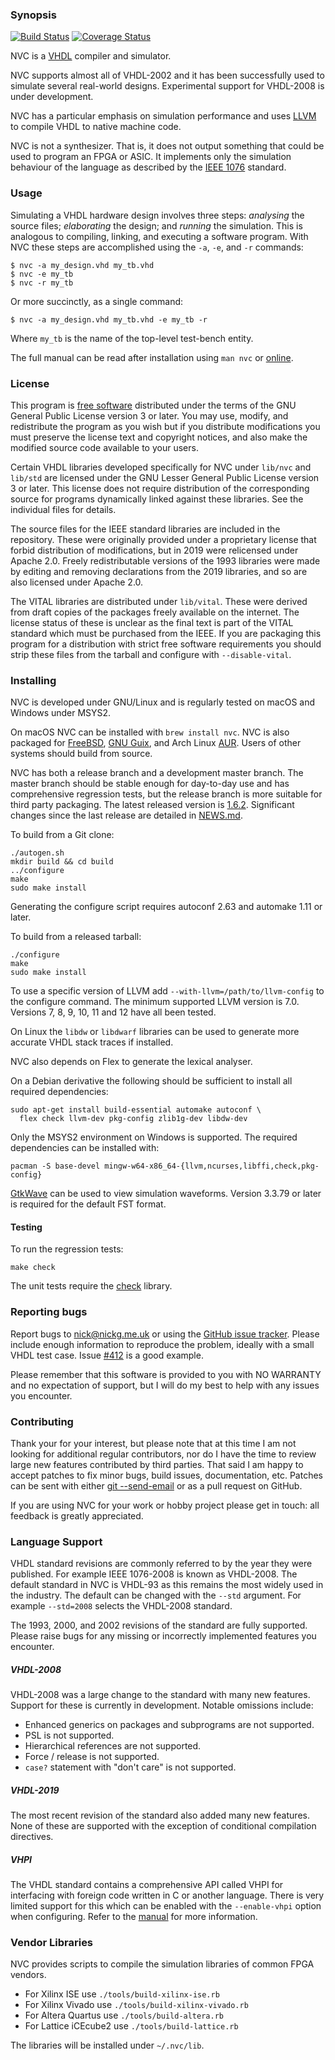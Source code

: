 ### Synopsis

[![Build
Status](https://github.com/nickg/nvc/workflows/Build%20and%20test/badge.svg?branch=master)](https://github.com/nickg/nvc/actions)
[![Coverage Status](https://coveralls.io/repos/github/nickg/nvc/badge.svg?branch=master)](https://coveralls.io/github/nickg/nvc?branch=master)

NVC is a [VHDL](https://en.wikipedia.org/wiki/VHDL) compiler and
simulator.

NVC supports almost all of VHDL-2002 and it has been successfully used
to simulate several real-world designs.  Experimental support for
VHDL-2008 is under development.

NVC has a particular emphasis on simulation performance and uses
[LLVM](https://llvm.org/) to compile VHDL to native machine code.

NVC is not a synthesizer.  That is, it does not output something that
could be used to program an FPGA or ASIC.  It implements only the
simulation behaviour of the language as described by the [IEEE
1076](https://standards.ieee.org/standard/1076-2019.html) standard.

### Usage

Simulating a VHDL hardware design involves three steps: _analysing_ the
source files; _elaborating_ the design; and _running_ the
simulation.  This is analogous to compiling, linking, and executing a
software program.  With NVC these steps are accomplished using the `-a`,
`-e`, and `-r` commands:

    $ nvc -a my_design.vhd my_tb.vhd
    $ nvc -e my_tb
    $ nvc -r my_tb

Or more succinctly, as a single command:

    $ nvc -a my_design.vhd my_tb.vhd -e my_tb -r

Where `my_tb` is the name of the top-level test-bench entity.

The full manual can be read after installation using `man nvc` or
[online](https://www.nickg.me.uk/nvc/manual.html).

### License

This program is [free
software](https://www.gnu.org/philosophy/free-sw.en.html) distributed
under the terms of the GNU General Public License version 3 or later.
You may use, modify, and redistribute the program as you wish but if you
distribute modifications you must preserve the license text and
copyright notices, and also make the modified source code available to
your users.

Certain VHDL libraries developed specifically for NVC under `lib/nvc`
and `lib/std` are licensed under the GNU Lesser General Public License
version 3 or later.  This license does not require distribution of the
corresponding source for programs dynamically linked against these
libraries.  See the individual files for details.

The source files for the IEEE standard libraries are included in the
repository.  These were originally provided under a proprietary license
that forbid distribution of modifications, but in 2019 were relicensed
under Apache 2.0.  Freely redistributable versions of the 1993 libraries
were made by editing and removing declarations from the 2019 libraries,
and so are also licensed under Apache 2.0.

The VITAL libraries are distributed under `lib/vital`.  These were
derived from draft copies of the packages freely available on the
internet.  The license status of these is unclear as the final text is
part of the VITAL standard which must be purchased from the IEEE.  If
you are packaging this program for a distribution with strict free
software requirements you should strip these files from the tarball and
configure with `--disable-vital`.

### Installing

NVC is developed under GNU/Linux and is regularly tested on macOS and
Windows under MSYS2.

On macOS NVC can be installed with `brew install nvc`.  NVC is also
packaged for [FreeBSD](https://www.freshports.org/cad/nvc), [GNU
Guix](https://guix.gnu.org/packages/nvc-1.5.3/), and Arch Linux
[AUR](https://aur.archlinux.org/packages/nvc).  Users of other systems
should build from source.

NVC has both a release branch and a development master branch. The
master branch should be stable enough for day-to-day use and has
comprehensive regression tests, but the release branch is more suitable
for third party packaging.  The latest released version is
[1.6.2](https://github.com/nickg/nvc/releases/download/r1.6.2/nvc-1.6.2.tar.gz).
Significant changes since the last release are detailed in
[NEWS.md](NEWS.md).

To build from a Git clone:

    ./autogen.sh
    mkdir build && cd build
    ../configure
    make
    sudo make install

Generating the configure script requires autoconf 2.63 and automake 1.11
or later.

To build from a released tarball:

    ./configure
    make
    sudo make install

To use a specific version of LLVM add `--with-llvm=/path/to/llvm-config`
to the configure command.  The minimum supported LLVM version is 7.0.
Versions 7, 8, 9, 10, 11 and 12 have all been tested.

On Linux the `libdw` or `libdwarf` libraries can be used to generate
more accurate VHDL stack traces if installed.

NVC also depends on Flex to generate the lexical analyser.

On a Debian derivative the following should be sufficient to install all
required dependencies:

    sudo apt-get install build-essential automake autoconf \
      flex check llvm-dev pkg-config zlib1g-dev libdw-dev

Only the MSYS2 environment on Windows is supported.  The required
dependencies can be installed with:

    pacman -S base-devel mingw-w64-x86_64-{llvm,ncurses,libffi,check,pkg-config}

[GtkWave](http://gtkwave.sourceforge.net/) can be used to view
simulation waveforms.  Version 3.3.79 or later is required for the
default FST format.

#### Testing

To run the regression tests:

    make check

The unit tests require the [check](https://libcheck.github.io/check/)
library.

### Reporting bugs

Report bugs to [nick@nickg.me.uk](mailto:nick+nvc@nickg.me.uk) or using
the [GitHub issue tracker](https://github.com/nickg/nvc/issues).  Please
include enough information to reproduce the problem, ideally with a
small VHDL test case.  Issue
[#412](https://github.com/nickg/nvc/issues/412) is a good example.

Please remember that this software is provided to you with NO WARRANTY
and no expectation of support, but I will do my best to help with any
issues you encounter.

### Contributing

Thank your for your interest, but please note that at this time I am not
looking for additional regular contributors, nor do I have the time to
review large new features contributed by third parties.  That said I am
happy to accept patches to fix minor bugs, build issues, documentation,
etc.  Patches can be sent with either [git
--send-email](https://git-send-email.io/) or as a pull request on
GitHub.

If you are using NVC for your work or hobby project please get in
touch: all feedback is greatly appreciated.

### Language Support

VHDL standard revisions are commonly referred to by the year they were
published.  For example IEEE 1076-2008 is known as VHDL-2008.  The
default standard in NVC is VHDL-93 as this remains the most widely used
in the industry.  The default can be changed with the `--std` argument.
For example `--std=2008` selects the VHDL-2008 standard.

The 1993, 2000, and 2002 revisions of the standard are fully supported.
Please raise bugs for any missing or incorrectly implemented features
you encounter.

##### VHDL-2008

VHDL-2008 was a large change to the standard with many new features.
Support for these is currently in development.  Notable omissions
include:

* Enhanced generics on packages and subprograms are not supported.
* PSL is not supported.
* Hierarchical references are not supported.
* Force / release is not supported.
* `case?` statement with "don't care" is not supported.

##### VHDL-2019

The most recent revision of the standard also added many new features.
None of these are supported with the exception of conditional
compilation directives.

##### VHPI

The VHDL standard contains a comprehensive API called VHPI for
interfacing with foreign code written in C or another language.  There
is very limited support for this which can be enabled with the
`--enable-vhpi` option when configuring.  Refer to the
[manual](https://www.nickg.me.uk/nvc/manual.html#VHPI) for more
information.

### Vendor Libraries

NVC provides scripts to compile the simulation libraries of common FPGA vendors.

* For Xilinx ISE use `./tools/build-xilinx-ise.rb`
* For Xilinx Vivado use `./tools/build-xilinx-vivado.rb`
* For Altera Quartus use `./tools/build-altera.rb`
* For Lattice iCEcube2 use `./tools/build-lattice.rb`

The libraries will be installed under `~/.nvc/lib`.
